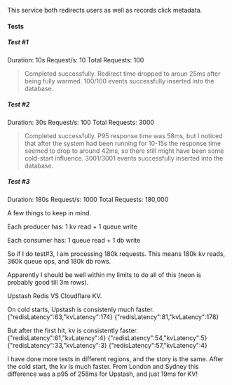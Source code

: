This service both redirects users as well as records click metadata.



#### Tests

##### Test #1
Duration: 10s
Request/s: 10
Total Requests: 100

> Completed successfully. Redirect time dropped to aroun 25ms after being fully warmed. 100/100 events successfully inserted into the database.

##### Test #2
Duration: 30s
Request/s: 100
Total Requests: 3000

> Completed successfully. P95 response time was 58ms, but I noticed that after the system had been running for 10-15s the response time seemed to drop to around 42ms, so there still might have been some cold-start influence. 3001/3001 events successfully inserted into the database.

##### Test #3
Duration: 180s
Request/s: 1000
Total Requests: 180,000

A few things to keep in mind.

Each producer has:
1 kv read + 1 queue write

Each consumer has:
1 queue read + 1 db write

So if I do test#3, I am processing 180k requests.
This means 180k kv reads, 360k queue ops, and 180k db rows.

Apparently I should be well within my limits to do all of this (neon is probably good till 3m rows).

Upstash Redis VS Cloudflare KV.

On cold starts, Upstash is consistenly much faster.
{"redisLatency":63,"kvLatency":174}
{"redisLatency":81,"kvLatency":178}

But after the first hit, kv is consistently faster.
{"redisLatency":61,"kvLatency":4}
{"redisLatency":54,"kvLatency":5}
{"redisLatency":33,"kvLatency":3}
{"redisLatency":57,"kvLatency":4}

I have done more tests in different regions, and the story is the same.
After the cold start, the kv is much faster.
From London and Sydney this difference was a p95 of 258ms for Upstash, and just 19ms for KV!

